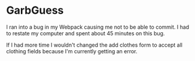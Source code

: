 # GarbGuess

I ran into a bug in my Webpack causing me not to be able to commit. I had to restate my computer and spent about 45 minutes on this bug.

If I had more time I wouldn't changed the add clothes form to accept all clothing fields because I'm currently getting an error.
